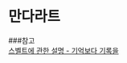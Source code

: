 만다라트
=========


###참고  
[스벨트에 관한 설명 - 기억보다 기록을](https://kyounghwan01.github.io/blog/Svelte/svelte-basic/)
